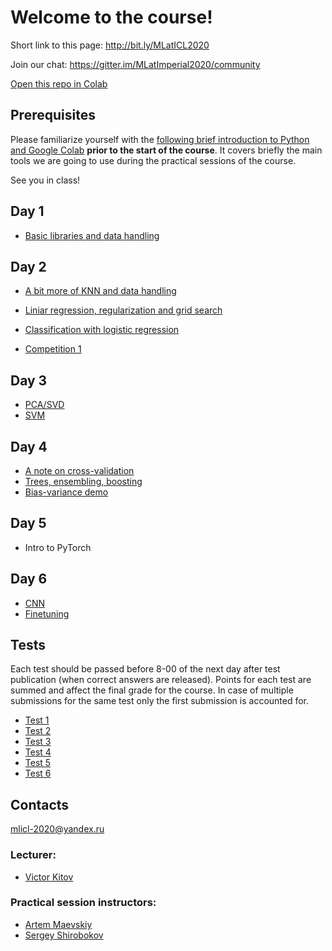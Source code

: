 # Welcome to the course!
Short link to this page: http://bit.ly/MLatICL2020

Join our chat: https://gitter.im/MLatImperial2020/community

[Open this repo in Colab](https://colab.research.google.com/github/yandexdataschool/MLatImperial2020)

## Prerequisites
Please familiarize yourself with the [following brief introduction to Python and Google Colab](https://colab.research.google.com/github/yandexdataschool/MLatImperial2020/blob/master/00_prerequisites/Welcome.ipynb) **prior to the start of the course**. It covers briefly the main tools we are going to use during the practical sessions of the course.

See you in class!

## Day 1

- [Basic libraries and data handling](https://colab.research.google.com/github/yandexdataschool/MLatImperial2020/blob/master/01_lab/lab01_titanic.ipynb)

## Day 2

- [A bit more of KNN and data handling](https://colab.research.google.com/github/yandexdataschool/MLatImperial2020/blob/master/02_lab/lab02_Data_preprocessing_and_knn.ipynb)
- [Liniar regression, regularization and grid search](https://colab.research.google.com/github/yandexdataschool/MLatImperial2020/blob/master/02_lab/lab02_regression.ipynb)

- [Classification with logistic regression](https://colab.research.google.com/github/yandexdataschool/MLatImperial2020/blob/master/02_lab/lab02_classification.ipynb)

- [Competition 1](https://colab.research.google.com/github/yandexdataschool/MLatImperial2020/blob/master/02_lab/kaggle_lab.ipynb)

## Day 3

- [PCA/SVD](https://colab.research.google.com/github/yandexdataschool/MLatImperial2020/blob/master/03_lab/PCA-SVD.ipynb)
- [SVM](https://colab.research.google.com/github/yandexdataschool/MLatImperial2020/blob/master/03_lab/SVM_seminar.ipynb)

## Day 4

- [A note on cross-validation](https://colab.research.google.com/github/yandexdataschool/MLatImperial2020/blob/master/04_lab/Cross_validation_riddle.ipynb)
- [Trees, ensembling, boosting](https://colab.research.google.com/github/yandexdataschool/MLatImperial2020/blob/master/04_lab/trees_ensambling.ipynb)
- [Bias-variance demo](https://colab.research.google.com/github/yandexdataschool/MLatImperial2020/blob/master/04_lab/BiasVariance.ipynb)

## Day 5
- Intro to PyTorch

## Day 6
- [CNN](https://colab.research.google.com/github/yandexdataschool/MLatImperial2020/blob/master/06_lab/Conv.ipynb)
- [Finetuning](https://colab.research.google.com/github/yandexdataschool/MLatImperial2020/blob/master/06_lab/finetuning.ipynb)

## Tests
Each test should be passed before 8-00 of the next day after test publication (when correct answers are released). Points for each test are summed and affect the final grade for the course. In case of multiple submissions for the same test only the  first submission is accounted for.

- [Test 1](https://forms.gle/fucgf1693D8SA5WEA)
- [Test 2](https://forms.gle/hgLkec5yxzuWbx3J6)
- [Test 3](https://forms.gle/n7xBtqzxF2CbMfm96)
- [Test 4](https://forms.gle/H22HtAa4izAfDGcR6)
- [Test 5](https://forms.gle/NUk7yh39uFLMSVYB7)
- [Test 6](https://forms.gle/bcEyjvtTxcR1bWeA7)


## Contacts

mlicl-2020@yandex.ru

### Lecturer:
 -  [Victor Kitov](mailto:v.v.kitov@yandex.ru)

### Practical session instructors:
 -  [Artem Maevskiy](mailto:artem.maevskiy@cern.ch)
 -  [Sergey Shirobokov](mailto:s.shirobokov17@imperial.ac.uk)
